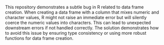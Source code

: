 This repository demonstrates a subtle bug in R related to data frame creation.  When creating a data frame with a column that mixes numeric and character values, R might not raise an immediate error but will silently coerce the numeric values into characters. This can lead to unexpected downstream errors if not handled correctly. The solution demonstrates how to avoid this issue by ensuring type consistency or using more robust functions for data frame creation.